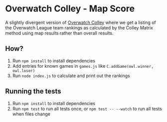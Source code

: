 # Overwatch Colley - Map Score

A slightly divergent version of [Overwatch Colley](https://github.com/DarthStrom/overwatch-colley) where we get a listing of the Overwatch League team rankings as calculated by the Colley Matrix method using map results rather than overall results.

## How?

1) Run `npm install` to install dependencies
1) Add entries for known games in `games.js` like `C.addGame(owl.winner, owl.loser)`
1) Run `node index.js` to calculate and print out the rankings

## Running the tests

1) Run `npm install` to install dependencies
1) Run `npm test` to run all tests once, or `npm test -- --watch` to run all tests when files change
